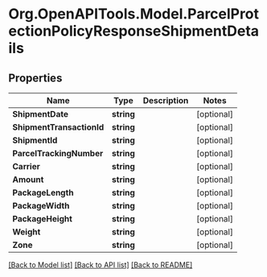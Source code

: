
# Org.OpenAPITools.Model.ParcelProtectionPolicyResponseShipmentDetails

## Properties

Name | Type | Description | Notes
------------ | ------------- | ------------- | -------------
**ShipmentDate** | **string** |  | [optional] 
**ShipmentTransactionId** | **string** |  | [optional] 
**ShipmentId** | **string** |  | [optional] 
**ParcelTrackingNumber** | **string** |  | [optional] 
**Carrier** | **string** |  | [optional] 
**Amount** | **string** |  | [optional] 
**PackageLength** | **string** |  | [optional] 
**PackageWidth** | **string** |  | [optional] 
**PackageHeight** | **string** |  | [optional] 
**Weight** | **string** |  | [optional] 
**Zone** | **string** |  | [optional] 

[[Back to Model list]](../README.md#documentation-for-models)
[[Back to API list]](../README.md#documentation-for-api-endpoints)
[[Back to README]](../README.md)

